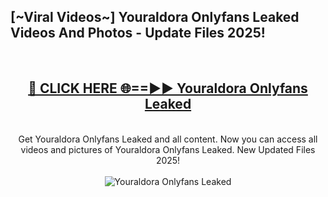 <h2>[~Viral Videos~] Youraldora Onlyfans Leaked Videos And Photos - Update Files 2025!</h2>
<br>
<div align="center">
<h2><a href="https://top-ai-tools.click/QrbHav" rel="nofollow">🔴 CLICK HERE 🌐==►► Youraldora Onlyfans Leaked</a></h2>
<br>
Get Youraldora Onlyfans Leaked and all content. Now you can access all videos and pictures of Youraldora Onlyfans Leaked. New Updated Files 2025!
<br>
<br>
<a href="https://top-ai-tools.click/QrbHav" rel="nofollow" data-target="animated-image.originalLink"><img src="https://i.ibb.co.com/WyWwxjT/player-gif2.gif" alt="Youraldora Onlyfans Leaked" style="max-width: 100%; display: inline-block;" data-target="animated-image.originalImage"></a>
</div>
<br>